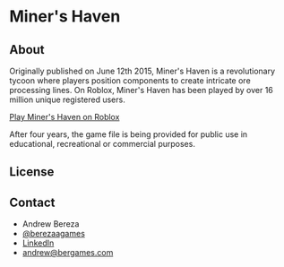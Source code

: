 # Miner's Haven

## About
Originally published on June 12th 2015, Miner's Haven is a revolutionary tycoon where players position components to create intricate ore processing lines. On Roblox, Miner's Haven has been played by over 16 million unique registered users. 

[Play Miner's Haven on Roblox](https://www.roblox.com/games/258258996/Miners-Haven)

After four years, the game file is being provided for public use in educational, recreational or commercial purposes.  

## License 
 
## Contact 
* Andrew Bereza
* [@berezaagames](https://twitter.com/berezaagames)
* [LinkedIn](https://linkedin.com/andrewbereza)
* andrew@bergames.com
